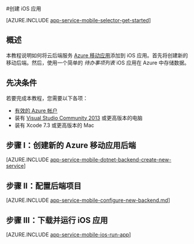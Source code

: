 <properties
	pageTitle="在 Azure 应用服务移动应用中创建 iOS 应用 | Azure"
	description="遵循本教程开始使用 Azure 移动应用后端以 Objective-C 或 Swift 进行 iOS 开发"
	services="app-service\mobile"
	documentationCenter="ios"
	authors="yuaxu"
	manager="yuchayk"
	editor=""/>

<tags
	ms.service="app-service-mobile"
	ms.workload="na"
	ms.tgt_pltfrm="mobile-ios"
	ms.devlang="objective-c"
	ms.topic="hero-article"
	ms.date="10/01/2016"
	wacn.date="11/21/2016"
	ms.author="yuaxu"/>

#创建 iOS 应用

[AZURE.INCLUDE [app-service-mobile-selector-get-started](../../includes/app-service-mobile-selector-get-started.md)]

## 概述

本教程说明如何将云后端服务 [Azure 移动应用](/documentation/articles/app-service-mobile-value-prop/)添加到 iOS 应用。首先将创建新的移动后端。然后，使用一个简单的 _待办事项列表_ iOS 应用在 Azure 中存储数据。

## 先决条件

若要完成本教程，您需要以下各项：

* [有效的 Azure 帐户](/pricing/1rmb-trial/)
* 装有 [Visual Studio Community 2013] 或更高版本的电脑
* 装有 Xcode 7.3 或更高版本的 Mac

## 步骤 I：创建新的 Azure 移动应用后端

[AZURE.INCLUDE [app-service-mobile-dotnet-backend-create-new-service](../../includes/app-service-mobile-dotnet-backend-create-new-service.md)]

## 步骤 II：配置后端项目

[AZURE.INCLUDE [app-service-mobile-configure-new-backend.md](../../includes/app-service-mobile-configure-new-backend.md)]

## 步骤 III：下载并运行 iOS 应用

[AZURE.INCLUDE [app-service-mobile-ios-run-app](../../includes/app-service-mobile-ios-run-app.md)]


<!-- Images. -->

<!-- URLs -->
[Azure portal]: https://portal.azure.cn/
[Xcode]: https://go.microsoft.com/fwLink/p/?LinkID=266532
[Visual Studio Community 2013]: https://go.microsoft.com/fwLink/p/?LinkID=534203

<!---HONumber=Mooncake_0919_2016-->